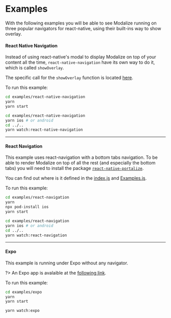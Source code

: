 # Examples

With the following examples you will be able to see Modalize running on three popular navigators for react-native, using their built-ins way to show overlay.

#### React Native Navigation

Instead of using react-native's modal to display Modalize on top of your content all the time, `react-native-navigation` have its own way to do it, which is called `showOverlay`.

The specific call for the `showOverlay` function is located [here](https://github.com/jeremybarbet/react-native-modalize/blob/master/examples/react-native-navigation/src/screens/App.js#L22-L27).

To run this example:

```bash
cd examples/react-native-navigation
yarn
yarn start
```

```bash
cd examples/react-native-navigation
yarn ios # or android
cd ../..
yarn watch:react-native-navigation
```

****

#### React Navigation

This example uses react-navigation with a bottom tabs navigation. To be able to render Modalize on top of all the rest (and especially the bottom tabs) you will need to install the package [`react-native-portalize`](https://github.com/jeremybarbet/react-native-portalize).

You can find out where is it defined in the [index.js](https://github.com/jeremybarbet/react-native-modalize/blob/master/examples/react-navigation/src/index.js#L8-L12) and [Examples.js](https://github.com/jeremybarbet/react-native-modalize/blob/master/examples/react-navigation/src/screens/Examples.js#L39-L49).

To run this example:

```bash
cd examples/react-navigation
yarn
npx pod-install ios
yarn start
```

```bash
cd examples/react-navigation
yarn ios # or android
cd ../..
yarn watch:react-navigation
```

****

#### Expo

This example is running under Expo without any navigator.

?> An Expo app is avalaible at the [following link](https://exp.host/@jeremdsgn/react-native-modalize).

To run this example:

```bash
cd examples/expo
yarn
yarn start
```

```bash
yarn watch:expo
```
